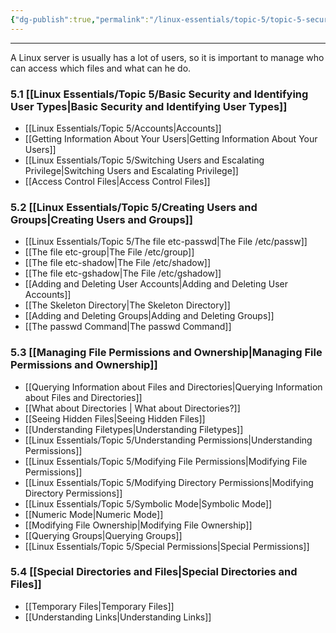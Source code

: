 ```yaml
---
{"dg-publish":true,"permalink":"/linux-essentials/topic-5/topic-5-security-and-file-permissions/","pinned":"true","noteIcon":"1"}
---
```


---
A Linux server is usually has a lot of users, so it is important to manage who can access which files and what can he do.

### 5.1 [[Linux Essentials/Topic 5/Basic Security and Identifying User Types\|Basic Security and Identifying User Types]]
- [[Linux Essentials/Topic 5/Accounts\|Accounts]]
- [[Getting Information About Your Users\|Getting Information About Your Users]]
- [[Linux Essentials/Topic 5/Switching Users and Escalating Privilege\|Switching Users and Escalating Privilege]]
- [[Access Control Files\|Access Control Files]]
### 5.2 [[Linux Essentials/Topic 5/Creating Users and Groups\|Creating Users and Groups]]
- [[Linux Essentials/Topic 5/The file etc-passwd\|The File /etc/passw]]
- [[The file etc-group\|The File /etc/group]]
- [[The file etc-shadow\|The File /etc/shadow]]
- [[The file etc-gshadow\|The File /etc/gshadow]]
- [[Adding and Deleting User Accounts\|Adding and Deleting User Accounts]]
- [[The Skeleton Directory\|The Skeleton Directory]]
- [[Adding and Deleting Groups\|Adding and Deleting Groups]]
- [[The passwd Command\|The passwd Command]]
### 5.3 [[Managing File Permissions and Ownership\|Managing File Permissions and Ownership]]
- [[Querying Information about Files and Directories\|Querying Information about Files and Directories]]
- [[What about Directories \| What about Directories?]]
- [[Seeing Hidden Files\|Seeing Hidden Files]]
- [[Understanding Filetypes\|Understanding Filetypes]]
- [[Linux Essentials/Topic 5/Understanding Permissions\|Understanding Permissions]]
- [[Linux Essentials/Topic 5/Modifying File Permissions\|Modifying File Permissions]]
- [[Linux Essentials/Topic 5/Modifying Directory Permissions\|Modifying Directory Permissions]]
- [[Linux Essentials/Topic 5/Symbolic Mode\|Symbolic Mode]]
- [[Numeric Mode\|Numeric Mode]]
- [[Modifying File Ownership\|Modifying File Ownership]]
- [[Querying Groups\|Querying Groups]]
- [[Linux Essentials/Topic 5/Special Permissions\|Special Permissions]]
### 5.4 [[Special Directories and Files\|Special Directories and Files]]
- [[Temporary Files\|Temporary Files]]
- [[Understanding Links\|Understanding Links]]

